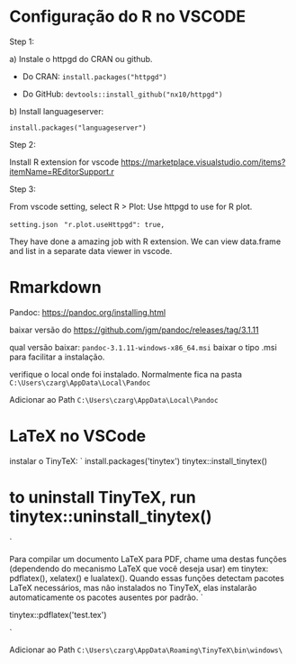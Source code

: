 # Configuração do R no VSCODE

Step 1:

a) Instale o httpgd do CRAN ou github.

- Do CRAN:
  `install.packages("httpgd")`

- Do GitHub:
  `devtools::install_github("nx10/httpgd")`

b) Install languageserver:

`install.packages("languageserver")`

Step 2:

Install R extension for vscode
https://marketplace.visualstudio.com/items?itemName=REditorSupport.r

Step 3:

From vscode setting, select R > Plot: Use httpgd to use for R plot.

`setting.json`
` "r.plot.useHttpgd": true,`

They have done a amazing job with R extension. We can view data.frame and list in a separate data viewer in vscode.

# Rmarkdown

Pandoc: https://pandoc.org/installing.html

baixar versão do https://github.com/jgm/pandoc/releases/tag/3.1.11

qual versão baixar: `pandoc-3.1.11-windows-x86_64.msi`
baixar o tipo .msi para facilitar a instalação.

verifique o local onde foi instalado. Normalmente fica na pasta
`C:\Users\czarg\AppData\Local\Pandoc`

Adicionar ao Path `C:\Users\czarg\AppData\Local\Pandoc`

# LaTeX no VSCode

instalar o TinyTeX:
`
install.packages('tinytex')
tinytex::install_tinytex()

# to uninstall TinyTeX, run tinytex::uninstall_tinytex()

`

Para compilar um documento LaTeX para PDF, chame uma destas funções (dependendo do mecanismo LaTeX que você deseja usar) em tinytex: pdflatex(), xelatex() e lualatex(). Quando essas funções detectam pacotes LaTeX necessários, mas não instalados no TinyTeX, elas instalarão automaticamente os pacotes ausentes por padrão.
`
 <!-- writeLines(c( -->
   <!-- '\\documentclass{article}', -->
   <!-- '\\begin{document}', 'Hello world!', '\\end{document}' -->
 <!-- ), 'test.tex') -->
tinytex::pdflatex('test.tex')

`

Adicionar ao Path `C:\Users\czarg\AppData\Roaming\TinyTeX\bin\windows\`